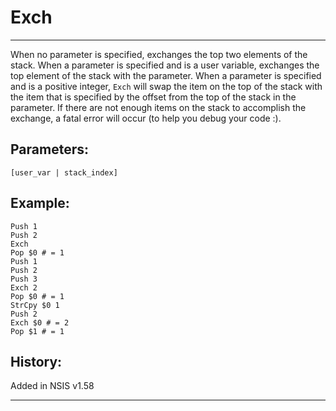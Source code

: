 # Exch

---

When no parameter is specified, exchanges the top two elements of the stack. When a parameter is specified and is a user variable, exchanges the top element of the stack with the parameter. When a parameter is specified and is a positive integer, `Exch` will swap the item on the top of the stack with the item that is specified by the offset from the top of the stack in the parameter. If there are not enough items on the stack to accomplish the exchange, a fatal error will occur (to help you debug your code :).

## Parameters:

    [user_var | stack_index]

## Example:

	Push 1
	Push 2
	Exch
	Pop $0 # = 1
	Push 1
	Push 2
	Push 3
	Exch 2
	Pop $0 # = 1
	StrCpy $0 1
	Push 2
	Exch $0 # = 2
	Pop $1 # = 1

## History:

Added in NSIS v1.58

---

[1]: WriteRegStr.markdown